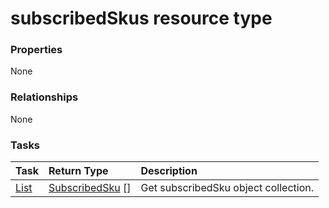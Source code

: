 # subscribedSkus resource type



### Properties
None

### Relationships
None


### Tasks

| Task		   | Return Type	|Description|
|:---------------|:--------|:----------|
|[List](../api/subscribedsku_list.md) | [SubscribedSku](subscribedsku.md) [] |Get subscribedSku object collection. |

<!-- uuid: 48151464-f087-41e9-a2da-381af0ef20ef
2015-10-09 18:16:07 UTC -->